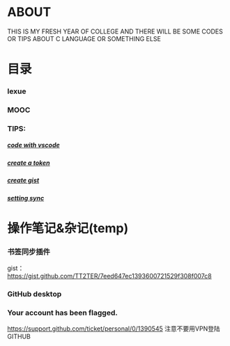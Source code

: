# ABOUT
THIS IS MY FRESH YEAR OF COLLEGE AND THERE WILL BE SOME CODES OR TIPS ABOUT C LANGUAGE OR SOMETHING ELSE

# 目录

### lexue

### MOOC

### TIPS:
##### [code with vscode](TIPS/code%20with%20vscode.md)
##### [create a token](TIPS/create%20a%20token.md)
##### [create gist](TIPS/create%20gist.md)
##### [setting sync](TIPS/setting%20sync.md)

# 操作笔记&杂记(temp)
### 书签同步插件
gist：https://gist.github.com/TT2TER/7eed647ec1393600721529f308f007c8

### GitHub desktop

### Your account has been flagged.
https://support.github.com/ticket/personal/0/1390545
注意不要用VPN登陆GITHUB
